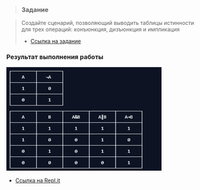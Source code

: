 > ### Задание

> Создайте сценарий, позволяющий выводить таблицы истинности для трех операций: конъюнкция, дизъюнкция и импликация
> + [Ссылка на задание](https://repl.it/@zhukov/PointedHurtfulBusiness)

### Результат выполнения работы

![Результат](image/lb2.png )

+ [Ссылка на Repl.it](https://repl.it/@ArthurMozart/TablIstina)

